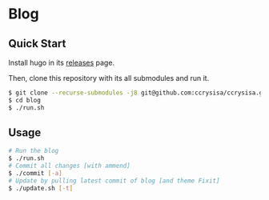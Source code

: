 # Blog

## Quick Start

Install hugo in its [releases](https://github.com/gohugoio/hugo/releases) page.

Then, clone this repository with its all submodules and run it.

```bash
$ git clone --recurse-submodules -j8 git@github.com:ccrysisa/ccrysisa.github.io.git blog
$ cd blog
$ ./run.sh
```

## Usage

```bash
# Run the blog
$ ./run.sh
# Commit all changes [with ammend]
$ ./commit [-a]
# Update by pulling latest commit of blog [and theme Fixit]
$ ./update.sh [-t]
```

